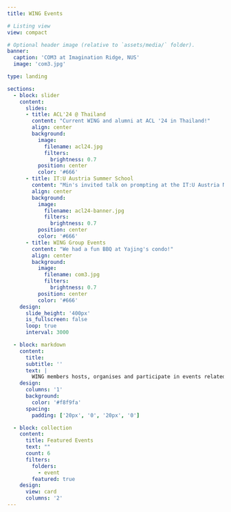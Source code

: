 ```yaml
---
title: WING Events

# Listing view
view: compact

# Optional header image (relative to `assets/media/` folder).
banner:
  caption: 'COM3 at Imagination Ridge, NUS'
  image: 'com3.jpg'

type: landing

sections:
  - block: slider
    content:
      slides:
      - title: ACL'24 @ Thailand
        content: "Current WING and alumni at ACL '24 in Thailand!"
        align: center
        background:
          image:
            filename: acl24.jpg
            filters:
              brightness: 0.7
          position: center
          color: '#666'
      - title: IT:U Austria Summer School
        content: "Min's invited talk on prompting at the IT:U Austria NLP Summer School"
        align: center
        background:
          image:
            filename: acl24-banner.jpg
            filters:
              brightness: 0.7
          position: center
          color: '#666'
      - title: WING Group Events
        content: "We had a fun BBQ at Yajing's condo!"
        align: center
        background:
          image:
            filename: com3.jpg
            filters:
              brightness: 0.7
          position: center
          color: '#666'
    design:
      slide_height: '400px'
      is_fullscreen: false
      loop: true
      interval: 3000

  - block: markdown
    content:
      title:
      subtitle: ''
      text: |
        WING members hosts, organises and participate in events related to natural language processing, information retrieval, digital libraries and Web research. Take a look at what's in store and the past events we've helped to host and organise.
    design:
      columns: '1'
      background:
        color: '#f8f9fa'
      spacing:
        padding: ['20px', '0', '20px', '0']

  - block: collection
    content:
      title: Featured Events
      text: ""
      count: 6
      filters:
        folders:
          - event
        featured: true
    design:
      view: card
      columns: '2'
---
```

